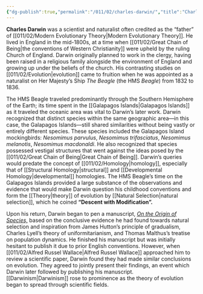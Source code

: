 ```yaml
---
{"dg-publish":true,"permalink":"/011/02/charles-darwin/","title":"Charles Darwin","tags":["BIOL422"],"noteIcon":"fallback","created":"2024-09-26T13:45:04.074-07:00","updated":"2024-09-26T15:15:37.785-07:00"}
---
```


**Charles Darwin** was a scientist and naturalist often credited as the “father” of [[011/02/Modern Evolutionary Theory\|Modern Evolutionary Theory]]. He lived in England in the mid-1800s, at a time when [[011/02/Great Chain of Being\|the conventions of Western Christianity]] were upheld by the ruling Church of England. Darwin originally planned to work in the clergy, having been raised in a religious family alongside the environment of England and growing up under the beliefs of the church. His contrasting studies on [[011/02/Evolution\|evolution]] came to fruition when he was appointed as a naturalist on Her Majesty’s Ship *The Beagle* (the HMS *Beagle*) from 1832 to 1836.

The HMS Beagle traveled predominantly through the Southern Hemisphere of the Earth; its time spent in the [[Galapagos Islands\|Galapagos Islands]] as it traveled the oceanic area was vital to Darwin’s later work. Darwin recognized that distinct species within the same geographic area—in this case, the Galapagos Islands—still shared similarities without being vastly or entirely different species. These species included the Galapagos Island mockingbirds: *Nesomimus parvulus*, *Nesomimus trifasciatus*, *Nesomimus melanotis*, *Nesomimus macdonaldi*. He also recognized that species possessed vestigal structures that went against the ideas posed by the [[011/02/Great Chain of Being\|Great Chain of Being]]. Darwin’s queries would predate the concept of [[011/02/Homology\|homology]], especially that of [[Structural Homology\|structural]] and [[Developmental Homology\|developmental]] homologies. The HMS Beagle’s time on the Galapagos Islands provided a large substance of the observations and evidence that would make Darwin question his childhood conventions and form the [[Theory\|theory]] of evolution by [[Natural Selection\|natural selection]], which he coined **“Descent with Modification”.**

Upon his return, Darwin began to pen a manuscript, *[On the Origin of Species,](https://www.gutenberg.org/files/1228/1228-h/1228-h.htm)* based on the conclusive evidence he had found towards natural selection and inspiration from James Hutton’s principle of gradualism, Charles Lyell’s theory of uniformitarianism, and Thomas Malthus’s treatise on population dynamics. He finished his manuscript but was initially hesitant to publish it due to prior English conventions. However, when [[011/02/Alfred Russel Wallace\|Alfred Russel Wallace]] approached him to review a scientific paper, Darwin found they had made similar conclusions on evolution. They agreed to jointly present their findings, an event which Darwin later followed by publishing his manuscript. [[Darwinism\|Darwinism]] rose to prominence as the theory of evolution began to spread through scientific fields.